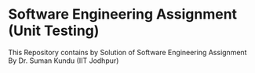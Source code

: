 # Software Engineering Assignment (Unit Testing)
This Repository contains by Solution of Software Engineering Assignment By Dr. Suman Kundu (IIT Jodhpur)
